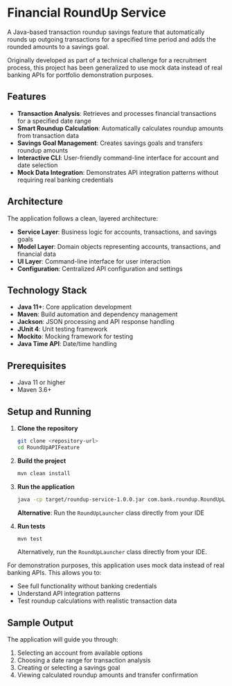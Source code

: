 # Financial RoundUp Service

A Java-based transaction roundup savings feature that automatically rounds up outgoing transactions for a specified time period and adds the rounded amounts to a savings goal. 

Originally developed as part of a technical challenge for a recruitment process, this project has been generalized to use mock data instead of real banking APIs for portfolio demonstration purposes.

## Features

- **Transaction Analysis**: Retrieves and processes financial transactions for a specified date range
- **Smart Roundup Calculation**: Automatically calculates roundup amounts from transaction data
- **Savings Goal Management**: Creates savings goals and transfers roundup amounts
- **Interactive CLI**: User-friendly command-line interface for account and date selection
- **Mock Data Integration**: Demonstrates API integration patterns without requiring real banking credentials

## Architecture

The application follows a clean, layered architecture:
- **Service Layer**: Business logic for accounts, transactions, and savings goals
- **Model Layer**: Domain objects representing accounts, transactions, and financial data
- **UI Layer**: Command-line interface for user interaction
- **Configuration**: Centralized API configuration and settings

## Technology Stack

- **Java 11+**: Core application development
- **Maven**: Build automation and dependency management
- **Jackson**: JSON processing and API response handling
- **JUnit 4**: Unit testing framework
- **Mockito**: Mocking framework for testing
- **Java Time API**: Date/time handling

## Prerequisites

- Java 11 or higher
- Maven 3.6+

## Setup and Running

1. **Clone the repository**
   ```bash
   git clone <repository-url>
   cd RoundUpAPIFeature
   ```

2. **Build the project**
   ```bash
   mvn clean install
   ```

3. **Run the application**
   ```bash
   java -cp target/roundup-service-1.0.0.jar com.bank.roundup.RoundUpLauncher
   ```
   
   **Alternative**: Run the `RoundUpLauncher` class directly from your IDE

4. **Run tests**
   ```bash
   mvn test
   ```

   Alternatively, run the `RoundUpLauncher` class directly from your IDE.

For demonstration purposes, this application uses mock data instead of real banking APIs. This allows you to:
- See full functionality without banking credentials
- Understand API integration patterns
- Test roundup calculations with realistic transaction data


## Sample Output

The application will guide you through:
1. Selecting an account from available options
2. Choosing a date range for transaction analysis
3. Creating or selecting a savings goal
4. Viewing calculated roundup amounts and transfer confirmation
